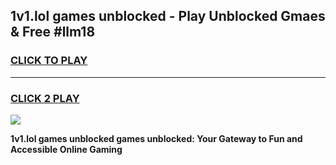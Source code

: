 
## 1v1.lol games unblocked - Play Unblocked Gmaes & Free #llm18
<h3>
<a href="https://news.freeplayer.one?title=1v1.lol_games_unblocked&ref=24F">CLICK TO PLAY</a></h3>
<hr>

<h3>
<a href="https://news.freeplayer.one?title=1v1.lol_games_unblocked&ref=24F">CLICK 2 PLAY</a>
  
</h3>

<a href="https://news.freeplayer.one?title=1v1.lol_games_unblocked&ref=24F/"><img src="https://clearcache.store/games.png"></a>


**1v1.lol games unblocked games unblocked: Your Gateway to Fun and Accessible Online Gaming**
